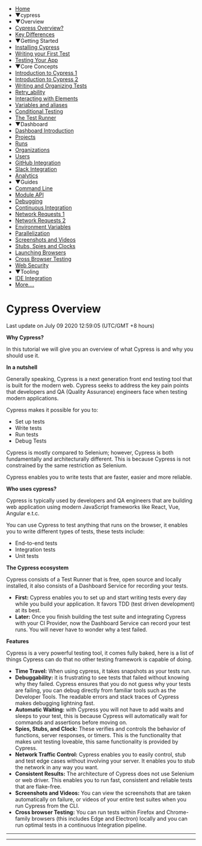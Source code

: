  


- [Home](/index.php)
- ▼cypress
- ▼Overview
- [Cypress Overview?](/cypress/cypress-overview.php)
- [Key Differences](/cypress/key-differences.php)
- ▼Getting Started
- [Installing Cypress](/cypress/installing-cypress.php)
- [Writing your First Test](/cypress/writing-your-first-test.php)
- [Testing Your App](/cypress/testing-your-app.php)
- ▼Core Concepts
- [Introduction to Cypress 1](/cypress/introduction-to-cypress-1.php)
- [Introduction to Cypress 2](/cypress/introduction-to-cypress-2.php)
- [Writing and Organizing Tests](/cypress/writing-and-organizing-tests.php)
- [Retry_ability](/cypress/retry_ability.php)
- [Interacting with Elements](/cypress/interacting-with-elements.php)
- [Variables and aliases](/cypress/variables-and-aliases.php)
- [Conditional Testing](/cypress/conditional-testing.php)
- [The Test Runner](/cypress/the-test-runner.php)
- ▼Dashboard
- [Dashboard Introduction](/cypress/dashboard-introduction.php)
- [Projects](/cypress/projects.php)
- [Runs](/cypress/runs.php)
- [Organizations](/cypress/organizations.php)
- [Users](/cypress/users.php)
- [GitHub Integration](/cypress/github-integration.php)
- [Slack Integration](/cypress/slack-integration.php)
- [Analytics](/cypress/analytics.php)
- ▼Guides
- [Command Line](/cypress/command-line.php)
- [Module API](/cypress/module-api.php)
- [Debugging](/cypress/debugging.php)
- [Continuous Integration](/cypress/continuous-integration.php)
- [Network Requests 1](/cypress/network-requests-1.php)
- [Network Requests 2](/cypress/network-requests-2.php)
- [Environment Variables](/cypress/environment-variables.php)
- [Parallelization](/cypress/parallelization.php)
- [Screenshots and Videos](/cypress/screenshots-and-videos.php)
- [Stubs, Spies and Clocks](/cypress/stubs-spies-and-clocks.php)
- [Launching Browsers](/cypress/launching-browsers.php)
- [Cross Browser Testing](/cypress/cross-browser-testing.php)
- [Web Security](/cypress/web-security.php)
- ▼Tooling
- [IDE Integration](/cypress/ide-integration.php)
- [More....]()

# **Cypress Overview**

Last update on July 09 2020 12:59:05 (UTC/GMT +8 hours)

<span class="underline"></span>

<span class="underline"></span>

**Why Cypress?**

In this tutorial we will give you an overview of what Cypress is and why you should use it.

**In a nutshell**

Generally speaking, Cypress is a next generation front end testing tool that is built for the modern web. Cypress seeks to address the key pain points that developers and QA (Quality Assurance) engineers face when testing modern applications.

Cypress makes it possible for you to:

- Set up tests
- Write tests
- Run tests
- Debug Tests

Cypress is mostly compared to Selenium; however, Cypress is both fundamentally and architecturally different. This is because Cypress is not constrained by the same restriction as Selenium.

Cypress enables you to write tests that are faster, easier and more reliable.

**Who uses cypress?**

Cypress is typically used by developers and QA engineers that are building web application using modern JavaScript frameworks like React, Vue, Angular e.t.c.

You can use Cypress to test anything that runs on the browser, it enables you to write different types of tests, these tests include:

- End-to-end tests
- Integration tests
- Unit tests

**The Cypress ecosystem**

Cypress consists of a Test Runner that is free, open source and locally installed, it also consists of a Dashboard Service for recording your tests.

- **First:** Cypress enables you to set up and start writing tests every day while you build your application. It favors TDD (test driven development) at its best.
- **Later:** Once you finish building the test suite and integrating Cypress with your CI Provider, now the Dashboard Service can record your test runs. You will never have to wonder why a test failed.

**Features**

Cypress is a very powerful testing tool, it comes fully baked, here is a list of things Cypress can do that no other testing framework is capable of doing.

- **Time Travel:** When using cypress, it takes snapshots as your tests run.
- **Debuggability:** it is frustrating to see tests that failed without knowing why they failed. Cypress ensures that you do not guess why your tests are failing, you can debug directly from familiar tools such as the Developer Tools. The readable errors and stack traces of Cypress makes debugging lightning fast.
- **Automatic Waiting:** with Cypress you will not have to add waits and sleeps to your test, this is because Cypress will automatically wait for commands and assertions before moving on.
- **Spies, Stubs, and Clock:** These verifies and controls the behavior of functions, server responses, or timers. This is the functionality that makes unit testing loveable, this same functionality is provided by Cypress.
- **Network Traffic Control:** Cypress enables you to easily control, stub and test edge cases without involving your server. It enables you to stub the network in any way you want.
- **Consistent Results:** The architecture of Cypress does not use Selenium or web driver. This enables you to run fast, consistent and reliable tests that are flake-free.
- **Screenshots and Videos:** You can view the screenshots that are taken automatically on failure, or videos of your entire test suites when you run Cypress from the CLI.
- **Cross browser Testing:** You can run tests within Firefox and Chrome-family browsers (this includes Edge and Electron) locally and you can run optimal tests in a continuous Integration pipeline.

---

<span class="underline"></span>

 

---

<span class="underline"></span>

<span class="underline"></span>

<span class="underline"></span>

 
